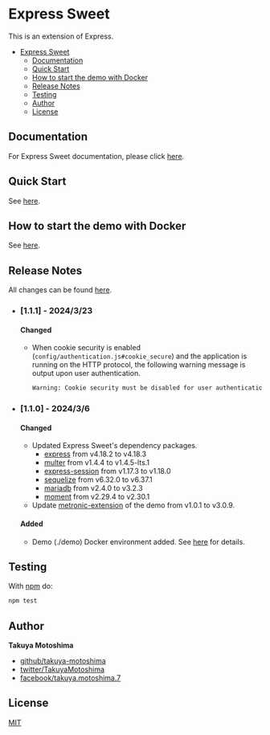 # Express Sweet
This is an extension of Express.

- [Express Sweet](#express-sweet)
    - [Documentation](#documentation)
    - [Quick Start](#quick-start)
    - [How to start the demo with Docker](#how-to-start-the-demo-with-docker)
    - [Release Notes](#release-notes)
    - [Testing](#testing)
    - [Author](#author)
    - [License](#license)

## Documentation
For Express Sweet documentation, please click [here](https://takuya-motoshima.github.io/express-sweet/v1/).

## Quick Start
See [here](QUICK_START.md).

## How to start the demo with Docker
See [here](demo/README.md).

## Release Notes
All changes can be found [here](CHANGELOG.md).

- ### [1.1.1] - 2024/3/23
    #### Changed
    - When cookie security is enabled (`config/authentication.js#cookie_secure`) and the application is running on the HTTP protocol, the following warning message is output upon user authentication.
        ```sh
        Warning: Cookie security must be disabled for user authentication to work over the HTTP protocol (config/authentication.js#cookie_secure)
        ```
- ### [1.1.0] - 2024/3/6
    #### Changed
    - Updated Express Sweet's dependency packages.
        - [express](https://www.npmjs.com/package/express) from v4.18.2 to v4.18.3
        - [multer](https://www.npmjs.com/package/multer) from v1.4.4 to v1.4.5-lts.1
        - [express-session](https://www.npmjs.com/package/express-session) from v1.17.3 to v1.18.0
        - [sequelize](https://www.npmjs.com/package/sequelize) from v6.32.0 to v6.37.1
        - [mariadb](https://www.npmjs.com/package/mariadb) from v2.4.0 to v3.2.3
        - [moment](https://www.npmjs.com/package/moment) from v2.29.4 to v2.30.1
    - Update [metronic-extension](https://www.npmjs.com/package/metronic-extension) of the demo from v1.0.1 to v3.0.9.

    #### Added
    - Demo (./demo) Docker environment added. See [here](demo/README.md) for details.

## Testing
With [npm](http://npmjs.org) do:

```sh
npm test
```

## Author
**Takuya Motoshima**

* [github/takuya-motoshima](https://github.com/takuya-motoshima)
* [twitter/TakuyaMotoshima](https://twitter.com/TakuyaMotoshima)
* [facebook/takuya.motoshima.7](https://www.facebook.com/takuya.motoshima.7)

## License
[MIT](LICENSE)